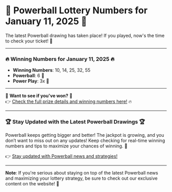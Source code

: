 # 🎉 Powerball Lottery Numbers for January 11, 2025 🎉

The latest Powerball drawing has taken place! If you played, now's the time to check your ticket! 🤑

---

### 🔥 Winning Numbers for January 11, 2025 🔥

- **Winning Numbers**: 10, 14, 25, 32, 55  
- **Powerball**: 6 🎱  
- **Power Play**: 3x 🚀

---

🚨 **Want to see if you've won?** 🚨  
👉 [Check the full prize details and winning numbers here!](https://scriptrst.com/powerball-lottery-numbers/) 🔥

---

### 🏆 Stay Updated with the Latest Powerball Drawings 🏆

Powerball keeps getting bigger and better! The jackpot is growing, and you don’t want to miss out on any updates! Keep checking for real-time winning numbers and tips to maximize your chances of winning. 🌟

👉 [Stay updated with Powerball news and strategies!](https://scriptrst.com/powerball-lottery-numbers/)

---

**Note**: If you're serious about staying on top of the latest Powerball news and maximizing your lottery strategy, be sure to check out our exclusive content on the website! 🎯
